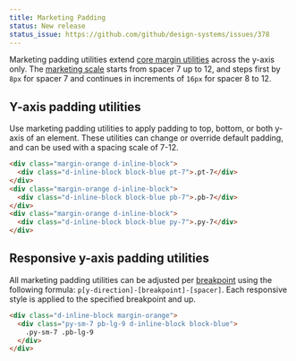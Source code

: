 ```yaml
---
title: Marketing Padding
status: New release
status_issue: https://github.com/github/design-systems/issues/378
---
```


Marketing padding utilities extend [core margin utilities](../../primer-marketing-support/docs/spacing) across the y-axis only. The [marketing scale](../../primer-marketing-support) starts from spacer 7 up to 12, and steps first by `8px` for spacer 7 and continues in increments of `16px` for spacer 8 to 12.

## Y-axis padding utilities

Use marketing padding utilities to apply padding to top, bottom, or both y-axis of an element. These utilities can change or override default padding, and can be used with a spacing scale of 7-12.

```html
<div class="margin-orange d-inline-block">
  <div class="d-inline-block block-blue pt-7">.pt-7</div>
</div>
<div class="margin-orange d-inline-block">
  <div class="d-inline-block block-blue pb-7">.pb-7</div>
</div>
<div class="margin-orange d-inline-block">
  <div class="d-inline-block block-blue py-7">.py-7</div>
</div>
```

## Responsive y-axis padding utilities

All marketing padding utilities can be adjusted per [breakpoint](/styleguide/css/modules/grid#breakpoints) using the following formula: `p[y-direction]-[breakpoint]-[spacer]`. Each responsive style is applied to the specified breakpoint and up.

```html
<div class="d-inline-block margin-orange">
  <div class="py-sm-7 pb-lg-9 d-inline-block block-blue">
    .py-sm-7 .pb-lg-9
  </div>
</div>
```
